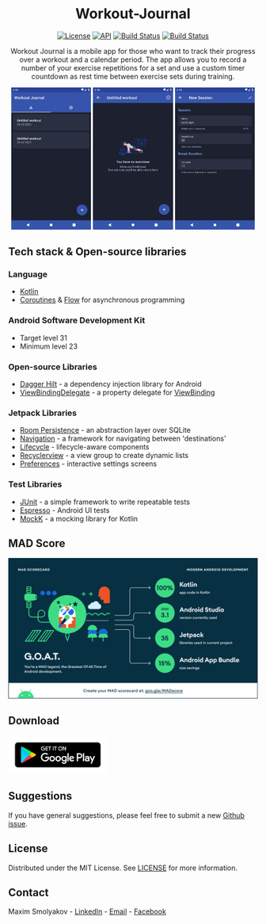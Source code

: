 <h1 align="center">Workout-Journal</h1>

<p align="center">
  <a href="https://opensource.org/licenses/MIT"><img alt="License" src="https://img.shields.io/badge/Licence-MIT-green?style=flat"/></a>
  <a href="https://android-arsenal.com/api?level=23"><img alt="API" src="https://img.shields.io/badge/API-23%2B-blue.svg?style=flat"/></a>
  <a href="https://github.com/merklol/Workout-Journal/actions"><img alt="Build Status" src="https://github.com/merklol/Workout-Journal/actions/workflows/pull-request.yml/badge.svg"/></a> 
  <a href="https://kotlinlang.org"><img alt="Build Status" src="https://img.shields.io/badge/Language-Kotlin-blue"/></a> 
</p>

<p align="center">  
Workout Journal is a mobile app for those who want to track their progress over a workout and a calendar period. The app allows you to record a number of your exercise repetitions for a set and use a custom timer countdown as rest time between exercise sets during training.
</p>

<p align="center">
<img src="images/screenshot-1.png" width="32%"/>
<img src="images/screenshot-2.png" width="32%"/>
<img src="images/screenshot-3.png" width="32%"/>
</p>

## Tech stack & Open-source libraries

### Language

- [Kotlin](https://kotlinlang.org)
- [Coroutines](https://kotlinlang.org/docs/coroutines-overview.html) & [Flow](https://kotlinlang.org/docs/flow.html) for asynchronous programming

### Android Software Development Kit 

- Target level 31
- Minimum level 23

### Open-source Libraries

- [Dagger Hilt](https://dagger.dev/hilt/) - a dependency injection library for Android
- [ViewBindingDelegate](https://github.com/kirich1409/ViewBindingPropertyDelegate) - a property delegate for [ViewBinding](https://developer.android.com/topic/libraries/view-binding)

### Jetpack Libraries

- [Room Persistence](https://developer.android.com/jetpack/androidx/releases/room) - an abstraction layer over SQLite
- [Navigation](https://developer.android.com/jetpack/androidx/releases/navigation) - a framework for navigating between 'destinations' 
- [Lifecycle](https://developer.android.com/jetpack/androidx/releases/lifecycle) - lifecycle-aware components
- [Recyclerview](https://developer.android.com/jetpack/androidx/releases/recyclerview) - a view group to create dynamic lists
- [Preferences](https://developer.android.com/jetpack/androidx/releases/preference) - interactive settings screens 

### Test Libraries

- [JUnit](https://junit.org/junit4/) - a simple framework to write repeatable tests
- [Espresso](https://developer.android.com/training/testing/espresso) - Android UI tests
- [MockK](https://mockk.io) - a mocking library for Kotlin

## MAD Score

![summary](images/mad_scorecard.png)

## Download

[<img src="images/google-play-badge.png" width="200"/>](https://play.google.com/store/apps/details?id=com.maximapps.workoutjournal)

## Suggestions

If you have general suggestions, please feel free to submit a new [Github issue](https://github.com/merklol/Workout-Journal/issues/new).

## License

Distributed under the MIT License. See [LICENSE](LICENSE.md) for more information.

## Contact

Maxim Smolyakov - [LinkedIn](https://linkedin.com/in/maxim-smolyakov-8945211a5) - [Email](mailto:sm.makism@icloud.com) - [Facebook](https://www.facebook.com/merk.merklol)